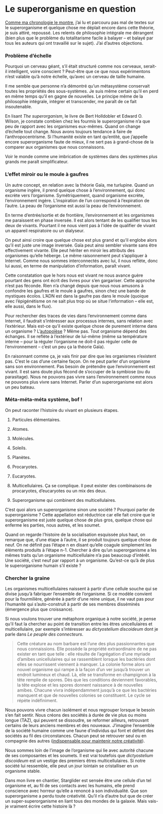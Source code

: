 # Le superorganisme en question

[Comme ma chronologie le montre](https://tcrouzet.com/2009/08/18/chronologie-du-superorganisme/), j’ai lu et parcouru pas mal de textes sur le superorganisme et quelque chose me déplait encore dans cette théorie, je suis attiré, repoussé. Les relents de philosophie intégrale me dérangent (bien plus que le problème du totalitarisme facile à balayer – et balayé par tous les auteurs qui ont travaillé sur le sujet). J’ai d’autres objections.<span id="more-8607"></span>

### Problème d’échelle

Pourquoi un cerveau géant, s’il était structuré comme nos cerveaux, serait-il intelligent, voire conscient ? Peut-être que ce que nous expérimentons n’est valable qu’à notre échelle, qu’avec un cerveau de taille humaine.

Il me semble que personne n’a démontré qu’un métasystème conservait toutes les propriétés des sous-systèmes. Je suis même certain qu’il en perd en même temps qu’il en gagne de nouvelles. Le principe même de la philosophie intégrale, intégrer et transcender, me paraît de ce fait insoutenable.

En lisant *The superorganism*, le livre de Bert Holldobler et Edward O. Wilson, je constate combien chez les fourmis le superorganisme n’a que peu de rapport avec les organismes eux-mêmes. Quand on change d’échelle tout change. Nous avons toujours tendance à faire de l’anthropocentrisme. Si l’humanité existe en tant qu’entité, que j’appelle encore superorganisme faute de mieux, il ne sert pas à grand-chose de la comparer aux organismes que nous connaissons.

Voir le monde comme une imbrication de systèmes dans des systèmes plus grands me paraît simplificateur.

### L’effet miroir ou le moule à gaufres

Un autre concept, en relation avec la théorie Gaïa, me turlupine. Quand un organisme ingère, il prend quelque chose à l’environnement, qui donc excrète vers l’organisme. Symétriquement, quand organisme excrète, l’environnement ingère. L’inspiration de l’un correspond à l’expiration de l’autre. La peau de l’organisme est aussi la peau de l’environnement.

En terme d’entrée/sortie et de frontière, l’environnement et les organismes me paraissent en phase inversée. Il est alors tentant de les qualifier tous les deux de vivants. Pourtant il ne nous vient pas à l’idée de qualifier de vivant un appareil respiratoire ou un dialyseur.

On peut ainsi croire que quelque chose est plus grand et qu’il englobe alors qu’il est juste une image inversée. Gaïa peut ainsi sembler vivante sans être effectivement vivante. Elle peut hériter en miroir les attributs des organismes qu’elle héberge. Le même raisonnement peut s’appliquer à Internet. Comme nous sommes interconnectés avec lui, il nous reflète, donc lui aussi, en terme de manipulation d’information, paraît vivant.

Cette constatation que le hors nous est vivant ne nous avance guère pourtant des gens ont écrit des livres pour s’en gargariser. Cette approche n’est pas féconde. Rien n’a changé depuis que nous nous amusons à confondre les gaufres et le moule à gaufres, sinon chez une bande de mystiques écolos. L’ADN est dans la gaufre pas dans le moule (quoique avec l’épigénétisme on ne sait plus trop où se situe l’information – elle est, elle aussi, dans le flux).

Pour rechercher des traces de vies dans l’environnement comme dans Internet, il faudrait s’intéresser aux processus internes, sans relation avec l’extérieur. Mais est-ce qu’il existe quelque chose de purement interne dans un organisme ? L’[autopoïèse](http://fr.wikipedia.org/wiki/Autopo%C3%AF%C3%A8se) ? Même pas. Tout organisme dépend des échanges. Il se reflète à l’extérieur de lui-même (même sa température interne – pour la réguler l’organisme ne doit-il pas réguler celle de l’environnement – c’est un peu ça la théorie Gaïa).

En raisonnant comme ça, je vais finir par dire que les organismes n’existent pas. C’est le cas d’une certaine façon. On ne peut parler d’un organisme sans son environnement. Pas besoin de prétendre que l’environnement est vivant. Il est sans doute plus fécond de s’occuper de la symbiose (ou du parasitage). Nous ne pouvons pas vivre sans l’environnement comme nous ne pouvons plus vivre sans Internet. Parler d’un superorganisme est alors un peu bateau.

### Méta-méta-méta système, bof !

On peut raconter l’histoire du vivant en plusieurs étapes.

1. Particules élémentaires.

2. Atomes.

3. Molécules.

4. Soleils.

5. Planètes.

6. Procaryotes.

7. Eucaryotes.

8. Multicellulaires. Ça se complique. Il peut exister des combinaisons de procaryotes, d’eucaryotes ou un mix des deux.

9. Superorganisme qui combinent des multicellulaires.

C’est quoi alors un superorganisme sinon une société ? Pourquoi parler de superorganisme ? Cette appellation est réductrice car elle fait croire que le superorganisme est juste quelque chose de plus gros, quelque chose qui enferme les parties, nous autres, et les soumet.

Quand on regarde l’histoire de la socialisation esquissée plus haut, on remarque que, d’une étape à l’autre, il se produit toujours quelque chose de neuf. On ne définit pas l’étape n en disant qu’elle coagule simplement les éléments produits à l’étape n-1. Chercher à dire qu’un superorganisme a les mêmes traits qu’un organisme multicellulaire n’a pas beaucoup d’intérêt. Une société, c’est neuf par rapport à un organisme. Qu’est-ce qu’à de plus le superorganisme humain s’il existe ?

### Chercher la graine

Les organismes multicellulaires naissent à partir d’une cellule souche qui se divise jusqu’à fabriquer l’ensemble de l’organisme. Si ce modèle convient pour la fourmilière, générée à partir d’une reine unique, il ne vaut pas pour l’humanité qui s’auto-construit à partir de ses membres disséminés (émergence plus que croissance).

Si nous voulons trouver une métaphore organique à notre société, je pense qu’il faut la chercher au point de transition entre les êtres unicellulaires et multicellulaire, par exemple s’intéresser au *dictyostelium discoideum* dont je parle dans *Le peuple des connecteurs*.

> Cette créature au nom barbare est l’une des plus passionnantes que nous connaissions. Elle possède la propriété extraordinaire de ne pas exister en tant que telle : elle résulte de l’agrégation d’une myriade d’amibes unicellulaires qui se rassemblent lorsque les bactéries dont elles se nourrissent viennent à manquer. La colonie forme alors un nouvel organisme qui rampe à la façon d’un ver jusqu’à trouver un endroit lumineux et chaud. Là, elle se transforme en champignon à la tête remplie de spores. Dès que les conditions deviennent favorables, la tête explose et les spores donnent naissance à de nouvelles amibes. Chacune vivra indépendamment jusqu’à ce que les bactéries manquent et que de nouvelles colonies se constituent. Le cycle se répète indéfiniment.

Nous pouvons vivre chacun isolément et nous regrouper lorsque le besoin s’en fait sentir. Nous créons des sociétés à durée de vie plus ou moins longue (TAZ), qui peuvent se dissoudre, se reformer ailleurs, retrouvant certains de leurs anciens membres et des nouveaux. J’imagine l’ensemble de la société humaine comme une faune d’individus qui font et défont des sociétés au fil des circonstances. Chacun peut se retrouver seul ou en compagnie des autres ([indispensable pour maintenir notre créativité](https://tcrouzet.com/2009/08/19/socialiser-peut-tuer-la-creativite/)).

Nous sommes loin de l’image de l’organisme qui lie avec autorité chacune de ses composantes et les soumets. Il est vrai toutefois que *dictyostelium discoideum* est un vestige des premiers êtres multicellulaires. Si notre société lui ressemble, elle peut un jour lointain se cristalliser en un organisme stable.

Dans mon livre en chantier, Starglider est sensée être une cellule d’un tel organisme et, au fil de ses contacts avec les humains, elle prend conscience avec horreur qu’elle a renoncé à son individualité. Que son superorganisme a perdu toute créativité. Qu’il n’a d’autre but que de créer un super-superorganisme en liant tous des mondes de la galaxie. Mais vais-je vraiment écrire cette histoire là ?